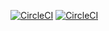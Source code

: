 [![CircleCI](https://dl.circleci.com/status-badge/img/gh/fankershuaideyi/tut5/tree/master.svg?style=svg)](https://dl.circleci.com/status-badge/redirect/gh/fankershuaideyi/tut5/tree/master)
[![CircleCI](https://dl.circleci.com/status-badge/img/gh/fankershuaideyi/tut5/tree/master.svg?style=svg)](https://dl.circleci.com/status-badge/redirect/gh/fankershuaideyi/tut5/tree/master)
